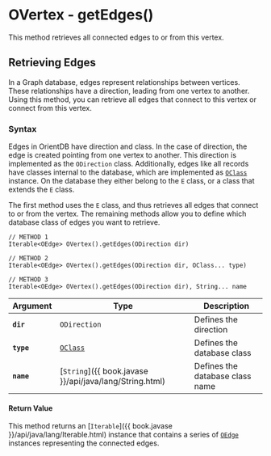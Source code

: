 
# OVertex - getEdges()

This method retrieves all connected edges to or from this vertex. 

## Retrieving Edges

In a Graph database, edges represent relationships between vertices.  These relationships have a direction, leading from one vertex to another.  Using this method, you can retrieve all edges that connect to this vertex or connect from this vertex. 

### Syntax

Edges in OrientDB have direction and class.  In the case of direction, the edge is created pointing from one vertex to another.  This direction is implemented as the `ODirection` class.  Additionally, edges like all records have classes internal to the database, which are implemented as [`OClass`](../OClass.md) instance.   On the database they either belong to the `E` class, or a class that extends the `E` class.

The first method uses the `E` class, and thus retrieves all edges that connect to or from the vertex.  The remaining methods allow you to define which database class of edges you want to retrieve.

```
// METHOD 1
Iterable<OEdge> OVertex().getEdges(ODirection dir)

// METHOD 2
Iterable<OEdge> OVertex().getEdges(ODirection dir, OClass... type)

// METHOD 3
Iterable<OEdge> OVertex().getEdges(ODirection dir), String... name
```

| Argument | Type | Description |
|---|---|---|
| **`dir`** | `ODirection` | Defines the direction |
| **`type`** | [`OClass`](../OClass.md) | Defines the database class |
| **`name`** | [`String`]({{ book.javase }}/api/java/lang/String.html) | Defines the database class name |

#### Return Value

This method returns an [`Iterable`]({{ book.javase }}/api/java/lang/Iterable.html) instance that contains a series of [`OEdge`](../OEdge.md) instances representing the connected edges.
